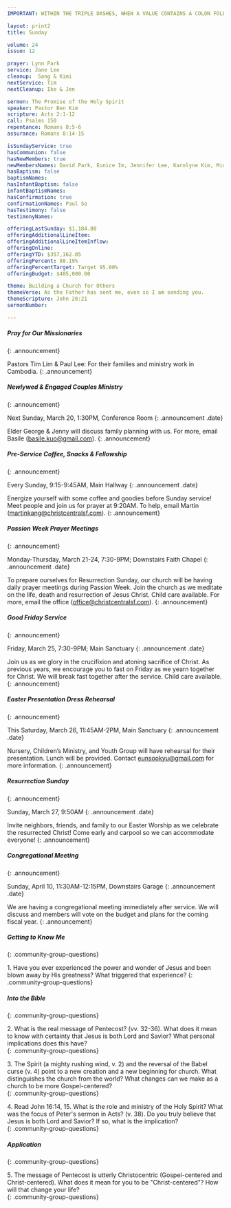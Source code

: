 ```yaml
---
IMPORTANT: WITHIN THE TRIPLE DASHES, WHEN A VALUE CONTAINS A COLON FOLLOWED BY A SPACE, YOU MUST USE &#58; INSTEAD OF THE COLON

layout: print2
title: Sunday

volume: 24
issue: 12

prayer: Lynn Park
service: Jane Lee
cleanup:  Sang & Kimi
nextService: Tim
nextCleanup: Ike & Jen

sermon: The Promise of the Holy Spirit
speaker: Pastor Ben Kim
scripture: Acts 2:1-12
call: Psalms 150
repentance: Romans 8:5-6
assurance: Romans 8:14-15

isSundayService: true
hasCommunion: false
hasNewMembers: true
newMembersNames: David Park, Eunice Im, Jennifer Lee, Karolyne Kim, Michael Kim, <br/>Paul So, Peter Hwang, Sam Lee, Timothy Lee
hasBaptism: false
baptismNames:
hasInfantBaptism: false
infantBaptismNames:
hasConfirmation: true
confirmationNames: Paul So
hasTestimony: false
testimonyNames:

offeringLastSunday: $1,184.00
offeringAdditionalLineItem:
offeringAdditionalLineItemInflow:
offeringOnline:
offeringYTD: $357,162.05
offeringPercent: 88.19%
offeringPercentTarget: Target 95.00%
offeringBudget: $405,000.00

theme: Building a Church for Others
themeVerse: As the Father has sent me, even so I am sending you.
themeScripture: John 20:21
sermonNumber:

---
```


##### Pray for Our Missionaries
{: .announcement}

Pastors Tim Lim & Paul Lee: For their families and ministry work in Cambodia.
{: .announcement}

##### Newlywed & Engaged Couples Ministry
{: .announcement}

Next Sunday, March 20, 1:30PM, Conference Room
{: .announcement .date}

Elder George & Jenny will discuss family planning with us. For more, email Basile (basile.kuo@gmail.com).
{: .announcement}

##### Pre-Service Coffee, Snacks & Fellowship
{: .announcement}

Every Sunday, 9:15-9:45AM, Main Hallway
{: .announcement .date}

Energize yourself with some coffee and goodies before Sunday service! Meet people and join us for prayer at 9:20AM. To help, email Martin (martinkang@christcentralsf.com).
{: .announcement}

##### Passion Week Prayer Meetings
{: .announcement}

Monday-Thursday, March 21-24, 7:30-9PM; Downstairs Faith Chapel
{: .announcement .date}

To prepare ourselves for Resurrection Sunday, our church will be having daily prayer meetings during Passion Week. Join the church as we meditate on the life, death and resurrection of Jesus Christ. Child care available. For more, email the office (office@christcentralsf.com).
{: .announcement}

##### Good Friday Service
{: .announcement}

Friday, March 25, 7:30-9PM; Main Sanctuary
{: .announcement .date}

Join us as we glory in the crucifixion and atoning sacrifice of Christ. As previous years, we encourage you to fast on Friday as we yearn together for Christ. We will break fast together after the service. Child care available.
{: .announcement}

##### Easter Presentation Dress Rehearsal
{: .announcement}

This Saturday, March 26, 11:45AM-2PM, Main Sanctuary
{: .announcement .date}

Nursery, Children’s Ministry, and Youth Group will have rehearsal for their presentation. Lunch will be provided. Contact eunsookyu@gmail.com for more information.
{: .announcement}

##### Resurrection Sunday
{: .announcement}

Sunday, March 27, 9:50AM
{: .announcement .date}

Invite neighbors, friends, and family to our Easter Worship as we celebrate the resurrected Christ! Come early and carpool so we can accommodate everyone!
{: .announcement}

##### Congregational Meeting
{: .announcement}

Sunday, April 10, 11:30AM-12:15PM, Downstairs Garage
{: .announcement .date}

We are having a congregational meeting immediately after service. We will discuss and members will vote on the budget and plans for the coming fiscal year. 
{: .announcement}

##### Getting to Know Me
{: .community-group-questions}

1\.  Have you ever experienced the power and wonder of Jesus and been blown away by His greatness?  What triggered that experience?
{: .community-group-questions}

##### Into the Bible
{: .community-group-questions}

2\. What is the real message of Pentecost?  (vv. 32-36).  What does it mean to know with certainty that Jesus is both Lord and Savior?  What personal implications does this have?  
{: .community-group-questions}

3\. The Spirit (a mighty rushing wind, v. 2) and the reversal of the Babel curse (v. 4) point to a new creation and a new beginning for church.  What distinguishes the church from the world? What changes can we make as a church to be more Gospel-centered?     
{: .community-group-questions}

4\.  Read John 16:14, 15.  What is the role and ministry of the Holy Spirit?  What was the focus of Peter's sermon in Acts? (v. 38).  Do you truly believe that Jesus is both Lord and Savior?  If so, what is the implication?   
{: .community-group-questions}

##### Application
{: .community-group-questions}

5\.  The message of Pentecost is utterly Christocentric (Gospel-centered and Christ-centered).  What does it mean for you to be "Christ-centered"?  How will that change your life?  
{: .community-group-questions}